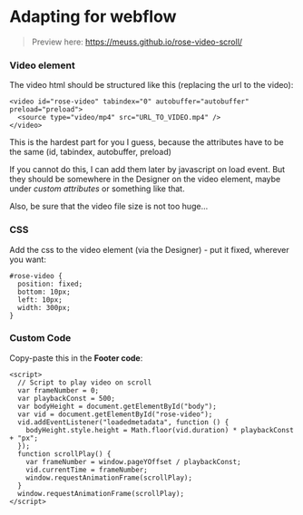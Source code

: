 # Adapting for webflow

> Preview here:
> https://meuss.github.io/rose-video-scroll/

### Video element

The video html should be structured like this (replacing the url to the video):

```
<video id="rose-video" tabindex="0" autobuffer="autobuffer" preload="preload">
  <source type="video/mp4" src="URL_TO_VIDEO.mp4" />
</video>
```

This is the hardest part for you I guess, because the attributes have to be the same (id, tabindex, autobuffer, preload)

If you cannot do this, I can add them later by javascript on load event. But they should be somewhere in the Designer on the video element, maybe under _custom attributes_ or something like that.

Also, be sure that the video file size is not too huge...

### CSS

Add the css to the video element (via the Designer) - put it fixed, wherever you want:

```
#rose-video {
  position: fixed;
  bottom: 10px;
  left: 10px;
  width: 300px;
}
```

### Custom Code

Copy-paste this in the **Footer code**:

```
<script>
  // Script to play video on scroll
  var frameNumber = 0;
  var playbackConst = 500;
  var bodyHeight = document.getElementById("body");
  var vid = document.getElementById("rose-video");
  vid.addEventListener("loadedmetadata", function () {
    bodyHeight.style.height = Math.floor(vid.duration) * playbackConst + "px";
  });
  function scrollPlay() {
    var frameNumber = window.pageYOffset / playbackConst;
    vid.currentTime = frameNumber;
    window.requestAnimationFrame(scrollPlay);
  }
  window.requestAnimationFrame(scrollPlay);
</script>
```
